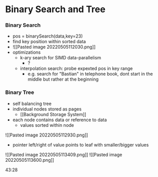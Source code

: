# Binary Search and Tree
### Binary Search
+ pos = binarySearch(data,key=23)
+ find key position within sorted data
+ ![[Pasted image 20220505112030.png]]
+ optimizations
	+ k-ary search for SIMD data-parallelism
		+ ?
	+ interpolation search: probe  expexted pos in key range
		+ e.g. search for "Bastian" in telephone book, dont start in the middle but rather at the beginning

### Binary Tree
+ self balancing tree
+ individual nodes stored as pages
	+ [[Background Storage System]]
+ each node contains data or reference to data
	+ values sorted within node
	
![[Pasted image 20220505112930.png]]
+ pointer left/right of value points to leaf with smaller/bigger values

![[Pasted image 20220505113409.png]]
![[Pasted image 20220505113600.png]]


43:28

